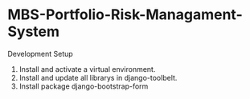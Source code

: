 # MBS-Portfolio-Risk-Managament-System

Development Setup
1. Install and activate a virtual environment.
2. Install and update all librarys in django-toolbelt.
3. Install package django-bootstrap-form